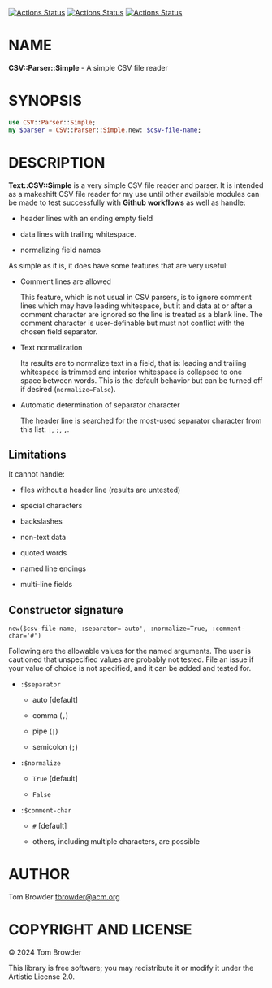 [![Actions Status](https://github.com/tbrowder/CSV-Parser-Simple/actions/workflows/linux.yml/badge.svg)](https://github.com/tbrowder/CSV-Parser-Simple/actions) [![Actions Status](https://github.com/tbrowder/CSV-Parser-Simple/actions/workflows/windows.yml/badge.svg)](https://github.com/tbrowder/CSV-Parser-Simple/actions) [![Actions Status](https://github.com/tbrowder/CSV-Parser-Simple/actions/workflows/macos.yml/badge.svg)](https://github.com/tbrowder/CSV-Parser-Simple/actions)

NAME
====

**CSV::Parser::Simple** - A simple CSV file reader

SYNOPSIS
========

```raku
use CSV::Parser::Simple;
my $parser = CSV::Parser::Simple.new: $csv-file-name;
```

DESCRIPTION
===========

**Text::CSV::Simple** is a very simple CSV file reader and parser. It is intended as a makeshift CSV file reader for my use until other available modules can be made to test successfully with **Github workflows** as well as handle:

  * header lines with an ending empty field

  * data lines with trailing whitespace.

  * normalizing field names

As simple as it is, it does have some features that are very useful:

  * Comment lines are allowed

    This feature, which is not usual in CSV parsers, is to ignore comment lines which may have leading whitespace, but it and data at or after a comment character are ignored so the line is treated as a blank line. The comment character is user-definable but must not conflict with the chosen field separator.

  * Text normalization

    Its results are to normalize text in a field, that is: leading and trailing whitespace is trimmed and interior whitespace is collapsed to one space between words. This is the default behavior but can be turned off if desired (`normalize=False`).

  * Automatic determination of separator character

    The header line is searched for the most-used separator character from this list: `|`, `;`, `,`.

Limitations
-----------

It cannot handle:

  * files without a header line (results are untested)

  * special characters

  * backslashes 

  * non-text data 

  * quoted words

  * named line endings 

  * multi-line fields

Constructor signature
---------------------

    new($csv-file-name, :separator='auto', :normalize=True, :comment-char='#')

Following are the allowable values for the named arguments. The user is cautioned that unspecified values are probably not tested. File an issue if your value of choice is not specified, and it can be added and tested for.

  * `:$separator`

    * auto [default]

    * comma (`,`) 

    * pipe (`|`)

    * semicolon (`;`)

  * `:$normalize`

    * `True` [default]

    * `False`

  * `:$comment-char`

    * `#` [default]

    * others, including multiple characters, are possible

AUTHOR
======

Tom Browder <tbrowder@acm.org>

COPYRIGHT AND LICENSE
=====================

© 2024 Tom Browder

This library is free software; you may redistribute it or modify it under the Artistic License 2.0.

